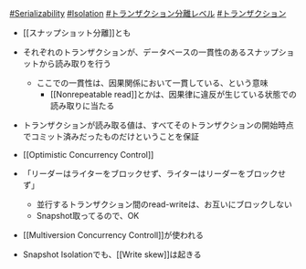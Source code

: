 [#Serializability](Serializability.md) [#Isolation](🌐Distributed%20Systems・Concurrency・Transaction・DB/Isolation.md) [#トランザクション分離レベル](🌐Distributed%20Systems・Concurrency・Transaction・DB/Transaction/Isolation/Isolation.md)	[#トランザクション](トランザクション)
- [[スナップショット分離]]とも
- それぞれのトランザクションが、データベースの一貫性のあるスナップショットから読み取りを行う
	- ここでの一貫性は、因果関係において一貫している、という意味
		- [[Nonrepeatable read]]とかは、因果律に違反が生じている状態での読み取りに当たる
- トランザクションが読み取る値は、すべてそのトランザクションの開始時点でコミット済みだったものだけということを保証
- [[Optimistic Concurrency Control]]

- 「リーダーはライターをブロックせず、ライターはリーダーをブロックせず」
	- 並行するトランザクション間のread-writeは、お互いにブロックしない
	- Snapshot取ってるので、OK
- [[Multiversion Concurrency Controll]]が使われる

- Snapshot Isolationでも、[[Write skew]]は起きる
